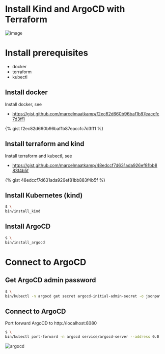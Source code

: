 # Install Kind and ArgoCD with Terraform
![image](https://user-images.githubusercontent.com/23049337/221380821-54af138c-72aa-4124-bb7a-b01a17c47c1f.png)
# Install prerequisites
 * docker
 * terraform 
 * kubectl 
 
## Install docker
Install docker, see 
 - https://gist.github.com/marcelmaatkamp/f2ec82d660b96baf1b87eaccfc7d3ff1

{% gist f2ec82d660b96baf1b87eaccfc7d3ff1 %}

## Install terraform and kind
Install terraform and kubectl, see
 - https://gist.github.com/marcelmaatkamp/48edccf7d631ada926ef81bb883f4b5f

{% gist 48edccf7d631ada926ef81bb883f4b5f %}

## Install Kubernetes (kind)
```bash
$ \
bin/install_kind
```

## Install ArgoCD
```bash
$ \
bin/install_argocd
```

# Connect to ArgoCD

## Get ArgoCD admin password
```bash
$ \
bin/kubectl -n argocd get secret argocd-initial-admin-secret -o jsonpath="{.data.password}" | base64 -d
```
## Connect to ArgoCD
Port forward ArgoCD to http://localhost:8080
```bash
$ \
bin/kubectl port-forward -n argocd service/argocd-server --address 0.0.0.0 8080:80
```
![argocd](images/argocd_applications_empty.png)
